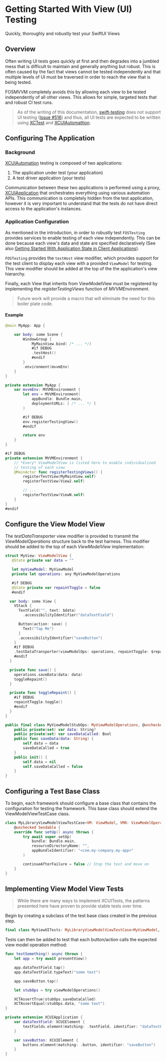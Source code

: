 # Getting Started With View (UI) Testing

Quickly, thoroughly and robustly test your SwiftUI Views

## Overview

Often writing UI tests goes quickly at first and then degrades into a jumbled mess
that is difficult to maintain and generally anything but robust.  This is often
caused by the fact that views cannot be tested independently and that multiple
levels of UI must be traversed in order to reach the view that is being tested.

FOSMVVM completely avoids this by allowing each view to be tested independently
of all other views.  This allows for simple, targeted tests that and robust CI test
runs.

> As of the writing of this documentation, 
> [swift-testing](https://github.com/swiftlang/swift-testing.git) does not support UI
> testing ([Issue \#516](https://github.com/swiftlang/swift-testing/issues/516#issuecomment-2201208834))
> and thus, all UI tests are expected to be written using
> [XCTest](https://developer.apple.com/documentation/xctest) and
> [XCUIAutomattion](https://developer.apple.com/documentation/xcuiautomation).

## Configuring The Application

### Background

[XCUIAutomation](https://developer.apple.com/documentation/xcuiautomation) testing is
composed of two applications:

1. The application under test (your application)
1. A test driver application (your tests)

Communication between these two applications is performed using a proxy,
[XCUIApplication](https://developer.apple.com/documentation/xcuiautomation/xcuiapplication)
that orchestrates everything using various automation APIs.  This communication is
completely hidden from the test application, however it is very important to understand
that the tests do not have direct access to the application's instances.

### Application Configuration

As mentioned in the introduction, in order to robustly test ``FOSTesting`` provides
services to enable testing of each view independently.  This can be done because
each view's data and state are specified declaratively (See also [Getting Started With Application State in Client Applications](https://swiftpackageindex.com/foscomputerservices/fosutilities/main/documentation/fosmvvm/applicationstate)).

``FOSTesting`` provides the ``testHost`` view modifier, which provides support for
the test client to display each view with a provided ``ViewModel`` for testing.
This view modifier should be added at the top of the the application's view hierarchy.

Finally, each View that inherits from ViewModelView must be registered by implementing
the *registerTestingViews* function of *MVVMEnvironment*.

> Future work will provide a macro that will eliminate the need for this
> boiler plate code.

#### Example

```swift
@main MyApp: App {

    var body: some Scene {
        WindowGroup {
            MyMainView.bind( /* ... */)
            #if DEBUG
            .testHost()
            #endif
        }
        .environment(mvvmEnv)
    }
}

private extension MyApp {
    var mvvmEnv: MVVMEnvironment {
        let env = MVVMEnvironment(
            appBundle: Bundle.main,
            deploymentURLs: [ /* ... */ ]
        )

        #if DEBUG
        env.registerTestingView()
        #endif

        return env
    }
}

#if DEBUG
private extension MVVMEnvironment {
    // *Every* ViewModelView is listed here to enable individualized
    // testing of each view
    @MainActor func registerTestingViews() {
        registerTestView(MyMainView.self)
        registerTestView(View2.self)

        // ...
        registerTestView(ViewN.self)
    }
}
#endif
```

## Configure the View Model View 

The *testDataTransporter* view modifier is provided to transmit the *ViewModelOperations*
structure back to the test harness.  This modifier should be added to the top of each
*ViewModelView* implementation:

```swift
struct MyView: ViewModelView {
   @State private var data = ""

   let myViewModel: MyViewModel
   private let operations: any MyViewModelOperations

   #if DEBUG
   @State private var repaintToggle = false
   #endif

  var body: some View {
    VStack {
      TextField("", text: $data)
        .accessibilityIdentifier("dataTextField")

      Button(action: save) {
        Text("Tap Me")
      }
      .accessibilityIdentifier("saveButton")
    }
    #if DEBUG
    .testDataTransporter(viewModelOps: operations, repaintToggle: $repaintToggle)
    #endif
  }

  private func save() {
    operations.saveData(data: data)
    toggleRepaint()
  }

  private func toggleRepaint() {
    #if DEBUG
    repaintToggle.toggle()
    #endif
  }
}

public final class MyViewModelStubOps: MyViewModelOperations, @unchecked Sendable {
    public private(set) var data: String?
    public private(set) var saveDataCalled: Bool
    public func saveData(data: String) {
        self.data = data
        saveDataCalled = true
    }
    public init() {
        self.data = nil
        self.saveDataCalled = false
    }
}
```

## Configuring a Test Base Class

To begin, each framework should configure a base class that contains the configuration
for testing the framework.  This base class should extend the ViewModelViewTestCase
class.

```swift
class MyLibraryViewModelViewTestCase<VM: ViewModel, VMO: ViewModelOperations>: ViewModelViewTestCase<VM, VMO>,
    @unchecked Sendable {
    override func setUp() async throws {
        try await super.setUp(
            bundle: Bundle.main,
            resourceDirectoryName: "",
            appBundleIdentifier: "<com.my-company.my-app>"
        )

        continueAfterFailure = false // Stop the test and move on
    }
}
```

## Implementing View Model View Tests

> While there are many ways to implement XCUITests, the patterns presented here
> have proven to provide stable tests over time.

Begin by creating a subclass of the test base class created in the previous step.

```swift
final class MyViewUITests: MyLibraryViewModelViewTestCase<MyViewModel, MyViewModelStubOps>, @unchecked Sendable { }
```

Tests can then be added to test that each button/action calls the expected view model
operation method:

```swift
func testSomething() async throws {
    let app = try await presentView()

    app.dataTextField.tap()
    app.dataTextField.typeText("some text")

    app.saveButton.tap()

    let stubOps = try viewModelOperations()

    XCTAssertTrue(stubOps.saveDataCalled)
    XCTAssertEqual(stubOps.data, "some text")
}

private extension XCUIApplication {
    var dataTextField: XCUIElement {
        textFields.element(matching: .textField, identifier: "dataTextField")
    }

    var saveButton: XCUIElement {
        buttons.element(matching: .button, identifier: "saveButton")
    }
}
```
